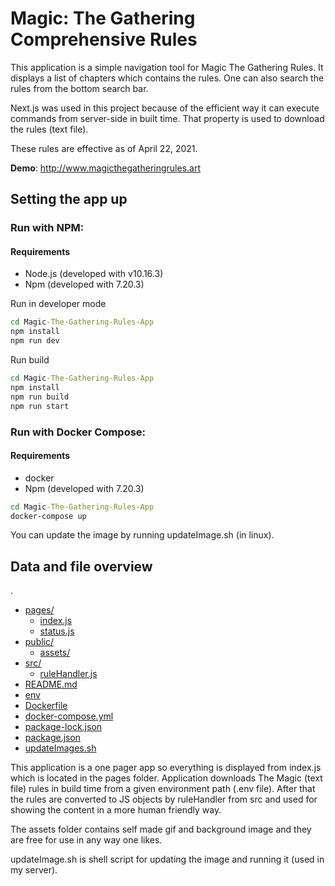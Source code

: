 # Magic: The Gathering Comprehensive Rules


This application is a simple navigation tool for Magic The Gathering Rules. It displays a list of chapters which contains the rules. One can also search the rules from the bottom search bar.

Next.js was used in this project because of the efficient way it can execute commands from server-side in built time. That property is used to download the rules (text file).

These rules are effective as of April 22, 2021.

**Demo**: http://www.magicthegatheringrules.art


## Setting the app up


### Run with NPM:

#### Requirements

* Node.js (developed with v10.16.3)
* Npm (developed with 7.20.3)

Run in developer mode

```cmd
cd Magic-The-Gathering-Rules-App
npm install
npm run dev

```

Run build

```cmd
cd Magic-The-Gathering-Rules-App
npm install
npm run build
npm run start

```

### Run with Docker Compose:

#### Requirements

* docker
* Npm (developed with 7.20.3)

```cmd
cd Magic-The-Gathering-Rules-App
docker-compose up
```

You can update the image by running updateImage.sh (in linux).


## Data and file overview

.
 * [pages/](./pages)
   * [index.js](./pages/index.js)
   * [status.js](./pages/status.js)
 * [public/](./public)
   * [assets/](./public/assets)
 * [src/](./file_in_root.ext)
   * [ruleHandler.js](./src/ruleHandler.js)
 * [README.md](./README.md)
 * [env](./.env)
 * [Dockerfile](./Dockerfile)
 * [docker-compose.yml](./docker-compose.yml)
 * [package-lock.json](./package-lock.json)
 * [package.json](./package.json)
 * [updateImages.sh](./updateImages.sh)


This application is a one pager app so everything is displayed from index.js which is located in the pages folder. Application downloads The Magic (text file) rules in build time from a given environment path (.env file). After that the rules are converted to JS objects by ruleHandler from src and used for showing the content in a more human friendly way. 

The assets folder contains self made gif and background image and they are free for use in any way one likes.

updateImage.sh is shell script for updating the image and running it (used in my server).
